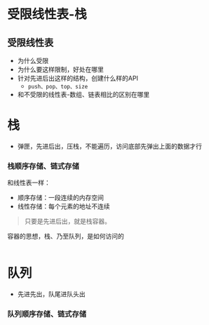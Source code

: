# 受限线性表-栈

## 受限线性表

- 为什么受限
- 为什么要这样限制，好处在哪里
- 针对先进后出这样的结构，创建什么样的API
  - `push、pop、top、size`
- 和不受限的线性表-数组、链表相比的区别在哪里

# 栈

- 弹匣，先进后出，压栈，不能遍历，访问底部先弹出上面的数据才行

### 栈顺序存储、链式存储

和线性表一样：
- 顺序存储：一段连续的内存空间
- 线性存储：每个元素的地址不连续

> 只要是先进后出，就是栈容器。

容器的思想，栈、乃至队列，是如何访问的





```plaintext

```





# 队列

- 先进先出，队尾进队头出

### 队列顺序存储、链式存储












